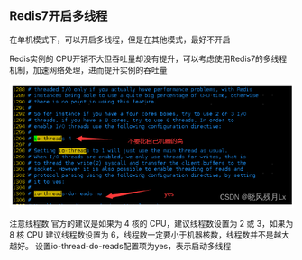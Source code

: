 Redis7开启多线程
---

在单机模式下，可以开启多线程，但是在其他模式，最好不开启

Redis实例的 CPU开销不大但吞吐量却没有提升，可以考虑使用Redis7的多线程机制，加速网络处理，进而提升实例的吞吐量

![img_201.png](img_201.png)

注意线程数
官方的建议是如果为 4 核的 CPU，建议线程数设置为 2 或 3，如果为 8 核 CPU 建议线程数设置为 6，线程数一定要小于机器核数，线程数并不是越大越好。
设置io-thread-do-reads配置项为yes，表示启动多线程